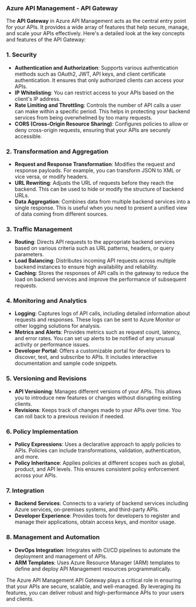 ### Azure API Management - API Gateway

The **API Gateway** in Azure API Management acts as the central entry point for your APIs. It provides a wide array of features that help secure, manage, and scale your APIs effectively. Here's a detailed look at the key concepts and features of the API Gateway:

### **1. Security**

- **Authentication and Authorization**: Supports various authentication methods such as OAuth2, JWT, API keys, and client certificate authentication. It ensures that only authorized clients can access your APIs.
- **IP Whitelisting**: You can restrict access to your APIs based on the client's IP address.
- **Rate Limiting and Throttling**: Controls the number of API calls a user can make within a specific period. This helps in protecting your backend services from being overwhelmed by too many requests.
- **CORS (Cross-Origin Resource Sharing)**: Configures policies to allow or deny cross-origin requests, ensuring that your APIs are securely accessible.

### **2. Transformation and Aggregation**

- **Request and Response Transformation**: Modifies the request and response payloads. For example, you can transform JSON to XML or vice versa, or modify headers.
- **URL Rewriting**: Adjusts the URL of requests before they reach the backend. This can be used to hide or modify the structure of backend URLs.
- **Data Aggregation**: Combines data from multiple backend services into a single response. This is useful when you need to present a unified view of data coming from different sources.

### **3. Traffic Management**

- **Routing**: Directs API requests to the appropriate backend services based on various criteria such as URL patterns, headers, or query parameters.
- **Load Balancing**: Distributes incoming API requests across multiple backend instances to ensure high availability and reliability.
- **Caching**: Stores the responses of API calls in the gateway to reduce the load on backend services and improve the performance of subsequent requests.

### **4. Monitoring and Analytics**

- **Logging**: Captures logs of API calls, including detailed information about requests and responses. These logs can be sent to Azure Monitor or other logging solutions for analysis.
- **Metrics and Alerts**: Provides metrics such as request count, latency, and error rates. You can set up alerts to be notified of any unusual activity or performance issues.
- **Developer Portal**: Offers a customizable portal for developers to discover, test, and subscribe to APIs. It includes interactive documentation and sample code snippets.

### **5. Versioning and Revisions**

- **API Versioning**: Manages different versions of your APIs. This allows you to introduce new features or changes without disrupting existing clients.
- **Revisions**: Keeps track of changes made to your APIs over time. You can roll back to a previous revision if needed.

### **6. Policy Implementation**

- **Policy Expressions**: Uses a declarative approach to apply policies to APIs. Policies can include transformations, validation, authentication, and more.
- **Policy Inheritance**: Applies policies at different scopes such as global, product, and API levels. This ensures consistent policy enforcement across your APIs.

### **7. Integration**

- **Backend Services**: Connects to a variety of backend services including Azure services, on-premises systems, and third-party APIs.
- **Developer Experience**: Provides tools for developers to register and manage their applications, obtain access keys, and monitor usage.

### **8. Management and Automation**

- **DevOps Integration**: Integrates with CI/CD pipelines to automate the deployment and management of APIs.
- **ARM Templates**: Uses Azure Resource Manager (ARM) templates to define and deploy API Management resources programmatically.

The Azure API Management API Gateway plays a critical role in ensuring that your APIs are secure, scalable, and well-managed. By leveraging its features, you can deliver robust and high-performance APIs to your users and clients.
